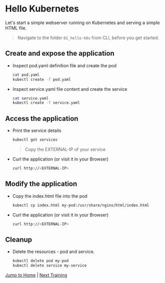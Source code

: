 # Hello Kubernetes

Let's start a simple webserver running on Kubernetes and serving a simple HTML file.

>Navigate to the folder `01_hello-k8s` from CLI, before you get started. 

## Create and expose the application

* Inspect pod.yaml definition file and create the pod
  ```bash
  cat pod.yaml
  kubectl create -f pod.yaml
  ```

* Inspect service.yaml file content and create the service
  ```bash
  cat service.yaml
  kubectl create -f service.yaml
  ```

## Access the application

* Print the service details
  ```bash
  kubectl get services
  ```
  >Copy the EXTERNAL-IP of your service

* Curl the application (or visit it in your Browser)
  ```bash
  curl http://<EXTERNAL-IP>
  ```

## Modify the application

* Copy the index.html file into the pod
  ```bash
  kubectl cp index.html my-pod:/usr/share/nginx/html/index.html
  ```

* Curl the application (or visit it in your Browser)
  ```bash
  curl http://<EXTERNAL-IP>
  ```

## Cleanup
* Delete the resources - pod and service.
  ```bash
  kubectl delete pod my-pod
  kubectl delete service my-service
  ```

[Jump to Home](../README.md) | [Next Training](../02_pods/README.md)